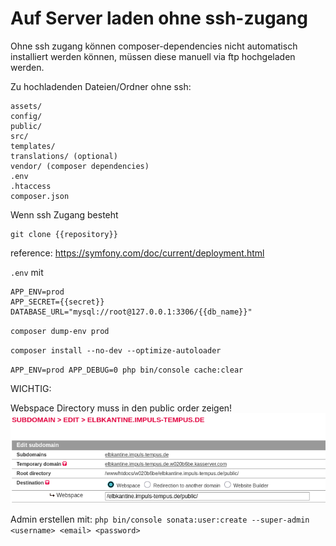 # Auf Server laden ohne ssh-zugang

Ohne ssh zugang können composer-dependencies nicht automatisch installiert werden können, müssen diese manuell via ftp hochgeladen werden.

Zu hochladenden Dateien/Ordner ohne ssh:
```
assets/
config/
public/
src/
templates/
translations/ (optional)
vendor/ (composer dependencies)
.env
.htaccess
composer.json
```

Wenn ssh Zugang besteht 
```
git clone {{repository}}
```

reference: https://symfony.com/doc/current/deployment.html

`.env` mit 
```
APP_ENV=prod
APP_SECRET={{secret}}
DATABASE_URL="mysql://root@127.0.0.1:3306/{{db_name}}"
```

`composer dump-env prod`

`composer install --no-dev --optimize-autoloader`

`APP_ENV=prod APP_DEBUG=0 php bin/console cache:clear`

WICHTIG:

Webspace Directory muss in den public order zeigen!
![Webspace in All-inkl /elbkantine.impuls-tempus.de/public/](media/subdomain.png)


Admin erstellen mit:
`php bin/console sonata:user:create --super-admin <username> <email> <password>`